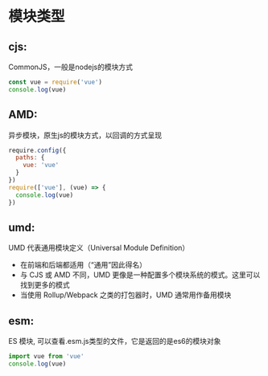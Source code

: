 # 模块类型
## cjs:
CommonJS，一般是nodejs的模块方式
``` js
const vue = require('vue')
console.log(vue)
```

## AMD:
异步模块，原生js的模块方式，以回调的方式呈现
``` js
require.config({
  paths: {
    vue: 'vue'
  }
})
require(['vue'], (vue) => {
  console.log(vue)
})
```

## umd:
UMD 代表通用模块定义（Universal Module Definition）
- 在前端和后端都适用（“通用”因此得名）
- 与 CJS 或 AMD 不同，UMD 更像是一种配置多个模块系统的模式。这里可以找到更多的模式
- 当使用 Rollup/Webpack 之类的打包器时，UMD 通常用作备用模块

## esm:
ES 模块, 可以查看.esm.js类型的文件，它是返回的是es6的模块对象
``` js
import vue from 'vue'
console.log(vue)
```
